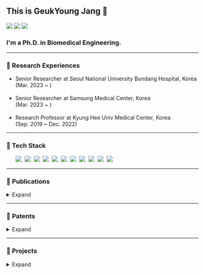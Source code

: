 <!DOCTYPE html>
<html>

<head>
  <h2>This is GeukYoung Jang 👋</h2>
  <a href="mailto:rmrdud@gmail.com"><img
      src="https://img.shields.io/badge/Gmail-d14836?style=flat-square&logo=Gmail&logoColor=white&link=rmrdud@gmail.com" /></a>
  <a href="https://www.linkedin.com/in/rmrdud/"><img
      src="https://img.shields.io/badge/LinkedIn-0a66c2?style=flat-square&logo=LinkedIn&logoColor=white&link=https://www.linkedin.com/in/rmrdud/" /></a>
  <a href="http://qr.kakao.com/talk/jMb7t.niBYKuho9Wto_55XTpbB0-"><img
      src="https://img.shields.io/badge/KakaoTalk-333333?style=flat-square&logo=KakaoTalk&logoColor=ffcd00&link=http://qr.kakao.com/talk/jMb7t.niBYKuho9Wto_55XTpbB0-" /></a>
  <h3>I'm a Ph.D. in Biomedical Engineering.</h3>
</head>

<body>
  <hr>
  <h3>💼 Research Experiences</h3>
  <div align="left">
    <ul>
      <li>
        Senior Researcher at Seoul National University Bundang Hospital, Korea
        </br>(Mar. 2023 ~ )
      </li>
      </br>
      <li>
        Senior Researcher at Samsung Medical Center, Korea
        </br>(Mar. 2023 ~ )
      </li>
      </br>
      <li>
        Research Professor at Kyung Hee Univ Medical Center, Korea
        </br>(Sep. 2019 ~ Dec. 2022)
      </li>
    </ul>
  </div>
  <hr>
  <h3>📌 Tech Stack</h3>
  <div>
    <ul>
      <img src="https://img.shields.io/badge/C-A8B9CC?style=flat-square&logo=C&logoColor=white" /></a>&nbsp
      <img src="https://img.shields.io/badge/MATLAB-E34F26?style=flat-square&logo=Prisma&logoColor=white" /></a>&nbsp
      <img src="https://img.shields.io/badge/Python-3766AB?style=flat-square&logo=Python&logoColor=white" /></a>&nbsp
      <img src="https://img.shields.io/badge/Pytorch-EE4C2C?style=flat-square&logo=pytorch&logoColor=white" /></a>&nbsp
      <img
        src="https://img.shields.io/badge/Tensorflow-FF6F00?style=flat-square&logo=Tensorflow&logoColor=white" /></a>&nbsp
      <img src="https://img.shields.io/badge/Django-092E20?style=flat-square&logo=Django&logoColor=white" /></a>&nbsp
      <img
        src="https://img.shields.io/badge/VSCode-007ACC?style=flat-square&logo=visualstudiocode&logoColor=white" /></a>&nbsp
      <img src="https://img.shields.io/badge/R-276DC3?style=flat-square&logo=r&logoColor=white" /></a>&nbsp
      <img src="https://img.shields.io/badge/AWS-232F3E?style=flat-square&logo=AmazonAWS&logoColor=white" /></a>&nbsp
      <img
        src="https://img.shields.io/badge/Autodesk Inventor-FBBC04?style=flat-square&logo=Autodesk&logoColor=white" /></a>&nbsp
      <img
        src="https://img.shields.io/badge/Solid Works-005386?style=flat-square&logo=dassaultsystemes&logoColor=white" /></a>&nbsp
    </ul>
  </div>
  <hr>
  <h3>📖 Publications</h3>
  <details>
    <summary> Expand
    </summary>
    <div align="left" markdown="1">
      <ul>
        <li>
          Motion Artifacts Reduction for Noninvasive Hemodynamic Monitoring of
          Conscious Patients Using Electrical Impedance Tomography: A
          Preliminary Study
          <div>
            <a href="https://www.mdpi.com/1424-8220/23/11/5308" target="_blank">Sensors · Jun 3, 2023</a>🔗
          </div>
        </li>
        </br>
        <li>
          Real-time Measurements of Relative Tidal Volume and Stroke Volume
          using Electrical Impedance Tomography with Spatial Filters: A
          Feasibility Study in a Swine Model under Normal and Reduced
          Ventilation
          <div>
            <a href="https://link.springer.com/article/10.1007/s10439-022-03040-w" target="_blank">Annals of Biomedical
              Engineering · Aug 12, 2022</a>🔗
          </div>
        </li>
        </br>
        <li>
          Respiration monitoring in PACU using ventilation and gas exchange
          parameters
          <div>
            <a href="https://www.nature.com/articles/s41598-021-03639-4" target="_blank">Scientific Reports · Dec 21,
              2021</a>🔗
          </div>
        </li>
        </br>
        <li>
          Multi-Channel Trans-Impedance Leadforming for Cardiopulmonary
          Monitoring: Algorithm Development and Feasibility Assessment Using In
          Vivo Animal Data
          <div>
            <a href="https://ieeexplore.ieee.org/document/9633172?source=authoralert" target="_blank">IEEE Transactions
              on Biomedical Engineering · Dec 2, 2021</a>🔗
          </div>
        </li>
        </br>
        <li>
          Noninvasive Beat-to-Beat Stroke Volume Measurements to Determine
          Preload Responsiveness during Mini-Fluid Challenge in a Swine Model: A
          Preliminary Study
          <div>
            <a href="https://journals.lww.com/shockjournal/fulltext/2021/11000/noninvasive_beat_to_beat_stroke_volume.24.aspx"
              target="_blank">Shock (Augusta, Ga.) · Nov 1, 2021</a>🔗
          </div>
        </li>
        </br>
        <li>
          Discrimination between the presence and absence of spontaneous
          circulation using smartphone seismocardiography: A preliminary
          investigation
          <div>
            <a href="https://www.resuscitationjournal.com/article/S0300-9572(21)00259-8/fulltext"
              target="_blank">Resuscitation · Jul 13, 2021</a>🔗
          </div>
        </li>
        </br>
        <li>
          Tidal volume and stroke volume changes caused by respiratory events
          during sleep and their relationship with OSA severity: a pilot study
          <div>
            <a href="https://link.springer.com/article/10.1007/s11325-021-02334-y" target="_blank">Sleep Breathing
              Physiology and Disorders · Mar 8, 2021</a>🔗
          </div>
        </li>
        </br>
        <li>
          Influence of current injection scheme on electrical impedance
          tomography for monitoring of the respiratory function of obese
          subjects
          <div>
            <a href="https://pubs.aip.org/aip/jap/article-abstract/128/17/174902/1063045/Influence-of-current-injection-scheme-on?redirectedFrom=fulltext"
              target="_blank">Journal of Applied Physics · Nov 5, 2020</a>🔗
          </div>
        </li>
        </br>
        <li>
          Noninvasive, simultaneous, and continuous measurements of stroke
          volume and tidal volume using EIT: feasibility study of animal
          experiments
          <div>
            <a href="https://www.nature.com/articles/s41598-020-68139-3" target="_blank">Scientific Reports · Jul 9,
              2020</a>🔗
          </div>
        </li>
        </br>
        <li>
          Source Consistency Electrical Impedance Tomography
          <div>
            <a href="https://epubs.siam.org/doi/abs/10.1137/18M1225264?journalCode=smjmap" target="_blank">SIAM Journal
              on Applied Mathematics · Feb 20, 2020</a>🔗
          </div>
        </li>
        </br>
        <li>
          Integrated EIT system for functional lung ventilation imaging
          <div>
            <a href="https://biomedical-engineering-online.biomedcentral.com/articles/10.1186/s12938-019-0701-y"
              target="_blank">BioMedical Engineering OnLine · Jul 25, 2019</a>🔗
          </div>
        </li>
        </br>
        <li>
          Portable multi-parameter electrical impedance tomography (EIT) for
          sleep apnea and hypoventilation monitoring: feasibility study
          <div>
            <a href="https://iopscience.iop.org/article/10.1088/1361-6579/aaf271" target="_blank">Physiological
              Measurement · Dec 21, 2018</a>🔗
          </div>
        </li>
      </ul>
    </div>
  </details>
  <hr>
  <h3>📜 Patents</h3>
  <details>
    <summary> Expand
    </summary>
    <div align="left" markdown="1">
      <ul>
        <li>
          Cardiopulmonary function measuring device and method
          <div>
            <a href="https://doi.org/10.8080/1020210110852" target="_blank">KR 10-2565228 · Issued Aug 4, 2023</a>🔗
          </div>
        </li>
        </br>
        <li>
          Apparatus and method for detecting abnormal respiration through change
          of lung volume signal
          <div>
            <a href="https://doi.org/10.8080/1020200179548" target="_blank">KR 10-2471883 · Issued Nov 24, 2022</a>🔗
          </div>
        </li>
        </br>
        <li>
          Method and apparatus for determining hemodynamic parameter using
          electrical impedance tomography
          <div>
            <a href="https://doi.org/10.8080/1020200077738" target="_blank">KR 10-2421884 · Issued Jul 13, 2022</a>🔗
          </div>
        </li>
        </br>
        <li>
          Apparatus and method for noninvasively separating air flow and blood
          flow components and measuring the same
          <div>
            <a href="https://doi.org/10.8080/1020210016253" target="_blank">KR 10-2407355 · Issued Jun 7, 2022</a>🔗
          </div>
        </li>
        </br>
        <li>
          Method and apparatus for monitoring of cardiopulmonary parameters
          using electrical impedance tomography
          <div>
            <a href="https://doi.org/10.8080/1020190128583" target="_blank">KR 10-2305179 · Issued Sep 16, 2021</a>🔗
          </div>
        </li>
        </br>
        <li>
          Method for providing event-based time series patient monitoring UI
          <div>
            <a href="https://doi.org/10.8080/1020210099841" target="_blank">KR 10-2021-0099841 · Filed Jul 29,
              2021</a>🔗
          </div>
        </li>
      </ul>
    </div>
  </details>
  <hr>
  <h3>🚀 Projects</h3>
  <details>
    <summary> Expand
    </summary>
    <div align="left" markdown="1">
      <ul>
        <li>
          Development of noninvasive sudden blood pressure change warning system
          based on deep learning of biosignals
        </li>
        <div>
          🏛️ Korea Health Industry Development Institute
        </div>
        </br>
        <li>
          Portable Hemodynamics Monitor to do Noninvative Continuous Monitoring
          of Stroke Volume and Tidal Volume Simultaneously by High-speed
          Tomography of
        </li>
        <div>
          🏛️ Ministry of Trade, Industry and Energy
        </div>
        </br>
        <li>
          Regional Lung Ventilation and Perfusion Monitoring System for
          Personalized Lung Protective Ventilation
        </li>
        <div>
          🏛️ Korea Health Industry Development Institute
        </div>
        </br>
        <li>
          Development of Live Monitoring/feedback Control Technology for
          Formation of Functional Tissue Engineering Formulations and Research
          on Electrical Properties Mechanism
        </li>
        <div>
          🏛️ National Research Foundation of Korea
        </div>
        </br>
        <li>
          Development of a Large-area Non-lattice Pressure Distribution
          Detection System based on Multi-frequency Electric Impedance
          Tomography
        </li>
        <div>
          🏛️ Ministry of Trade, Industry and Energy
        </div>
        </br>
        <li>
          Investigation into the Efficacy and Safety of Non-invasive Upper
          Airway Diagnosing System based on Multi-layered Impedance Images to
          Determine the Characteristics of Upper Airway Obstruction during
          Natural Sleep
        </li>
        <div>
          🏛️ Korea Health Industry Development Institute
        </div>
        </br>
        <li>
          Development of Multi-channel based Body Impedance Measurement
          Technology
        </li>
        <div>
          🏢 LG Electronics Inc
        </div>
        </br>
        <li>Multi-channel Bio-admittance Imaging Probe</li>
        <div>
          🏛️ Korea Institute of Oriental Medicine
        </div>
      </ul>
    </div>
  </details>
</body>

</html>

<!--
  **GeukYoung/GeukYoung** is a ✨ _special_ ✨ repository because its `README.md` (this file) appears on your GitHub profile.
  
  Here are some ideas to get you started:
  
  - 🔭 I’m currently working on ...
  - 🌱 I’m currently learning ...
  - 👯 I’m looking to collaborate on ...
  - 🤔 I’m looking for help with ...
  - 💬 Ask me about ...
  - 📫 How to reach me: ...
  - 😄 Pronouns: ...
  - ⚡ Fun fact: ...
-->
